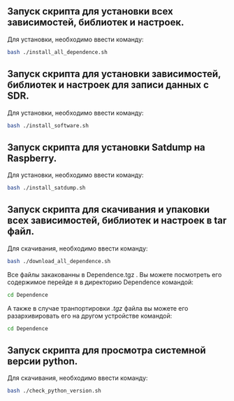 ## Запуск скрипта для установки всех зависимостей, библиотек и настроек.  
Для установки, необходимо ввести команду:  
```bash
bash ./install_all_dependence.sh 
```
## Запуск скрипта для установки зависимостей, библиотек и настроек для записи данных с SDR.  
Для установки, необходимо ввести команду:  
```bash
bash ./install_software.sh 
```
## Запуск скрипта для установки Satdump на Raspberry.  
Для установки, необходимо ввести команду:  
```bash
bash ./install_satdump.sh 
```
## Запуск скрипта для скачивания и упаковки всех зависимостей, библиотек и настроек в tar файл.   
Для скачивания, необходимо ввести команду:  
```bash
bash ./download_all_dependence.sh 
```
Все файлы закакованны в Dependence.tgz . Вы можете посмотреть его содержимое перейде я в директорию Dependence командой:
```bash
cd Dependence
```
А также в случае транпортировки *.tgz* файла вы можете его разархивировать его на другом устройстве командой:
```bash
cd Dependence
```
## Запуск скрипта для просмотра системной версии python.   
Для скачивания, необходимо ввести команду:  
```bash
bash ./check_python_version.sh
```
